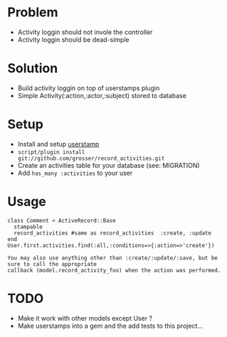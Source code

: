 Problem
=======
 - Activity loggin should not invole the controller
 - Activity loggin should be dead-simple

Solution
========
 - Build activity loggin on top of userstamps plugin
 - Simple Activity(:action,:actor,:subject) stored to database

Setup
=====
 - Install and setup [userstamp](http://github.com/delynn/userstamp)
 - `script/plugin install git://github.com/grosser/record_activities.git`
 - Create an activities table for your database (see: MIGRATION)
 - Add `has_many :activities` to your user

Usage
=====

    class Comment < ActiveRecord::Base
      stampable
      record_activities #same as record_activities  :create, :update
    end
    User.first.activities.find(:all,:conditions=>{:action=>'create'})

    You may also use anything other than :create/:update/:save, but be sure to call the appropriate
    callback (model.record_activity_foo) when the action was performed.

TODO
====
 - Make it work with other models except User ?
 - Make userstamps into a gem and the add tests to this project...